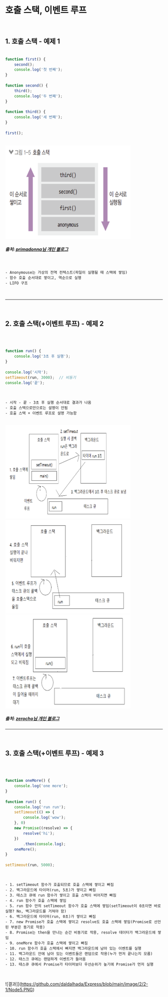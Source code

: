 # 호출 스택, 이벤트 루프

<br>

## 1. 호출 스택 - 예제 1

```javascript

function first() {
    second();
    console.log('첫 번째');
}

function second() {
    third();
    console.log('두 번째');
}

function third() {
    console.log('세 번째');
}

first();

```

<br>

<img src="https://github.com/daldalhada/Express/blob/main/image/2/2-1/Node1.PNG" width="400" height="300">

##### 출처: <a href="https://velog.io/@primadonna/%EC%9E%90%EB%B0%94%EC%8A%A4%ED%81%AC%EB%A6%BD%ED%8A%B8-%ED%98%B8%EC%B6%9C-%EC%8A%A4%ED%83%9D-%EC%9D%B4%EB%B2%A4%ED%8A%B8-%EB%A3%A8%ED%94%84-%EC%A0%95%EB%A6%AC">primadonna님 개인 블로그</a>

<br>

    - Anonymouse는 가상의 전역 컨텍스트(파일이 실행될 때 스택에 쌓임)
    - 함수 호출 순서대로 쌓이고, 역순으로 실행
    - LIFO 구조

<br>

***

<br>

## 2. 호출 스택(+이벤트 루프) - 예제 2

<br>


```javascript

function run() {
    console.log('3초 후 실행');
}

console.log('시작');
setTimeout(run, 3000);  // 비동기
console.log('끝');

```

<br>

    - 시작 - 끝 - 3초 후 실행 순서대로 결과가 나옴 
    - 호출 스택으로만으로는 설명이 안됨
    - 호출 스택 + 이벤트 루프로 설명 가능함

<br>

<img src="https://github.com/daldalhada/Express/blob/main/image/2/2-1/Node2.PNG" width="400" height="300">

<img src="https://github.com/daldalhada/Express/blob/main/image/2/2-1/Node3.PNG" width="400" height="300">

<img src="https://github.com/daldalhada/Express/blob/main/image/2/2-1/Node4.PNG" width="400" height="300">

##### 출처: <a href="https://www.zerocho.com/category/JavaScript/post/597f34bbb428530018e8e6e2">zerocho님 개인 블로그</a>

***

<br>

## 3. 호출 스택(+이벤트 루프) - 예제 3

<br>


```javascript

function oneMore() {
    console.log('one more');
}

function run() {
    console.log('run run');
    setTimeout(() => {
        console.log('wow');
    }, 0)
    new Promise((resolve) => {
        resolve('hi');
    })
        .then(console.log);
    oneMore();
}

setTimeout(run, 5000);
```

<br>

    - 1. setTimeout 함수가 호출되므로 호출 스택에 쌓이고 빠짐
    - 2. 백그라운드에 타이머(run, 5초)가 쌓이고 빠짐
    - 3. 태스크 큐에 run 함수가 쌓이고 호출 스택이 비어지면 빠짐
    - 4. run 함수가 호출 스택에 쌓임
    - 5. run 함수 안의 setTimeout 함수가 호출 스택에 쌓임(setTimeout이 0초이면 바로 실행? No, 백그라운드를 거쳐야 함)
    - 6. 백그라운드에 타이머(run, 0초)가 쌓이고 빠짐
    - 7. new Promise가 호출 스택에 쌓이고 resolve도 호출 스택에 쌓임(Promise로 선언된 부분은 동기로 작용)
    - 8. Promise는 then을 만나는 순간 비동기로 작용, resolve 데이터가 백그라운드에 쌓임
    - 9. oneMore 함수가 호출 스택에 쌓이고 빠짐
    - 10. run 함수가 호출 스택에서 빠지면 백그라운드에 남아 있는 이벤트를 실행
    - 11. 백그라운드 안에 남아 있는 이벤트들은 랜덤으로 작용(누가 먼저 끝나는지 모름)
    - 12. 태스크 큐에는 랜덤하게 이벤트가 들어옴
    - 13. 태스큐 큐에서 Promise가 타이머보다 우선순위가 높기에 Promise가 먼저 실행

<br>

![결과]](https://github.com/daldalhada/Express/blob/main/image/2/2-1/Node5.PNG)